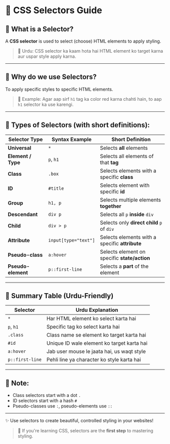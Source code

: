# 🎯 CSS Selectors Guide

## 🔹 What is a Selector?
A **CSS selector** is used to select (choose) HTML elements to apply styling.

> 🧠 Urdu: CSS selector ka kaam hota hai HTML element ko target karna aur uspar style apply karna.

---

## 🔸 Why do we use Selectors?
To apply specific styles to specific HTML elements.

> 🎯 Example: Agar aap sirf `h1` tag ka color red karna chahti hain, to aap `h1` selector ka use karengi.

---

## 🔻 Types of Selectors (with short definitions):

| Selector Type       | Syntax Example         | Short Definition |
|---------------------|------------------------|------------------|
| **Universal**       | `*`                    | Selects **all** elements |
| **Element / Type**  | `p`, `h1`              | Selects all elements of that **tag** |
| **Class**           | `.box`                 | Selects elements with a specific **class** |
| **ID**              | `#title`               | Selects element with specific **id** |
| **Group**           | `h1, p`                | Selects multiple elements **together** |
| **Descendant**      | `div p`                | Selects all `p` **inside** `div` |
| **Child**           | `div > p`              | Selects only **direct child** `p` of `div` |
| **Attribute**       | `input[type="text"]`   | Selects elements with a specific **attribute** |
| **Pseudo-class**    | `a:hover`              | Selects element on specific **state/action** |
| **Pseudo-element**  | `p::first-line`        | Selects a **part** of the element |

---

## 🧩 Summary Table (Urdu-Friendly)

| Selector | Urdu Explanation |
|----------|------------------|
| `*` | Har HTML element ko select karta hai |
| `p`, `h1` | Specific tag ko select karta hai |
| `.class` | Class name se element ko target karta hai |
| `#id` | Unique ID wale element ko target karta hai |
| `a:hover` | Jab user mouse le jaata hai, us waqt style |
| `p::first-line` | Pehli line ya character ko style karta hai |

---

## 📌 Note:
- Class selectors start with a dot `.`
- ID selectors start with a hash `#`
- Pseudo-classes use `:`, pseudo-elements use `::`

---

✨ Use selectors to create beautiful, controlled styling in your websites!

> 💬 If you're learning CSS, selectors are the **first step** to mastering styling.
